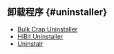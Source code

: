 ## 卸载程序 {#uninstaller}

- [Bulk Crap Uninstaller](https://www.bcuninstaller.com/)
- [HiBit Uninstaller](https://www.hibitsoft.ir/Uninstaller.html)
- [Uninstalr](https://uninstalr.com/)